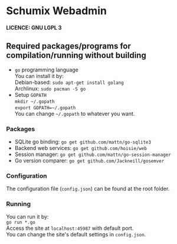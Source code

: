 # Schumix Webadmin

#### LICENCE: GNU LGPL 3

## Required packages/programs for compilation/running without building
* `go` programming language<br>
	You can install it by: <br>
	Debian-based: `sudo apt-get install golang`<br>
	Archlinux: `sudo pacman -S go`<br>
* Setup `GOPATH`<br>
	`mkdir ~/.gopath`<br>
	`export GOPATH=~/.gopath`<br>
	You can change `~/.gopath` to whatever you want.<br>

### Packages
* SQLite go binding:    `go get github.com/mattn/go-sqlite3`
* Backend web services: `go get github.com/hoisie/web`
* Session manager:      `go get github.com/mattn/go-session-manager`
* Go version comparer:	`go get github.com/Jackneill/gosemver`

### Configuration

The configuration file (`config.json`) can be found at the root folder.

### Running

You can run it by:<br>
`go run *.go`<br>
Access the site at `localhost:45987` with default port.<br>
You can change the site's default settings in `config.json`.